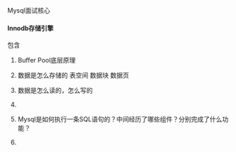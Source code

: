 Mysql面试核心

#### Innodb存储引擎

包含
1. Buffer Pool底层原理
2. 数据是怎么存储的 表空间 数据块 数据页
3. 数据是怎么读的，怎么写的
4. 


1. Mysql是如何执行一条SQL语句的？中间经历了哪些组件？分别完成了什么功能？
2. 

